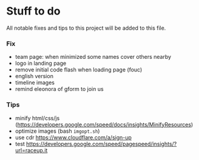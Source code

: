 # Stuff to do
All notable fixes and tips to this project will be added to this file.

### Fix
- team page: when minimized some names cover others nearby
- logo in landing page
- remove initial code flash when loading page (fouc)
- english version
- timeline images
- remind eleonora of gform to join us


### Tips
- minify html/css/js (https://developers.google.com/speed/docs/insights/MinifyResources)
- optimize images (bash `imgopt.sh`)
- use cdr https://www.cloudflare.com/a/sign-up
- test https://developers.google.com/speed/pagespeed/insights/?url=raceup.it
